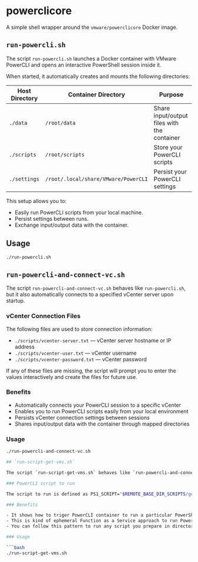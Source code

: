 # powerclicore

A simple shell wrapper around the `vmware/powerclicore` Docker image.

## `run-powercli.sh`

The script `run-powercli.sh` launches a Docker container with VMware PowerCLI and opens an interactive PowerShell session inside it.

When started, it automatically creates and mounts the following directories:

| Host Directory  | Container Directory                             | Purpose                                       |
|-----------------|--------------------------------------------------|-----------------------------------------------|
| `./data`        | `/root/data`                                     | Share input/output files with the container   |
| `./scripts`     | `/root/scripts`                                  | Store your PowerCLI scripts                   |
| `./settings`    | `/root/.local/share/VMware/PowerCLI`             | Persist your PowerCLI settings                |

This setup allows you to:

- Easily run PowerCLI scripts from your local machine.
- Persist settings between runs.
- Exchange input/output data with the container.

## Usage

```bash
./run-powercli.sh
```

## `run-powercli-and-connect-vc.sh`

The script `run-powercli-and-connect-vc.sh` behaves like `run-powercli.sh`, but it also automatically connects to a specified vCenter server upon startup.

### vCenter Connection Files

The following files are used to store connection information:

- `./scripts/vcenter-server.txt` — vCenter server hostname or IP address
- `./scripts/vcenter-user.txt` — vCenter username
- `./scripts/vcenter-password.txt` — vCenter password

If any of these files are missing, the script will prompt you to enter the values interactively and create the files for future use.

### Benefits

- Automatically connects your PowerCLI session to a specific vCenter
- Enables you to run PowerCLI scripts easily from your local environment
- Persists vCenter connection settings between sessions
- Shares input/output data with the container through mapped directories

### Usage

```bash
./run-powercli-and-connect-vc.sh

## `run-script-get-vms.sh`

The script `run-script-get-vms.sh` behaves like `run-powercli-and-connect-vc.sh`, but it also automatically run a specified PowerCLI script upon startup.

### PowerCLI script to run

The script to run is defined as PS1_SCRIPT="$REMOTE_BASE_DIR_SCRIPTS/get-vms.ps1"

### Benefits

- It shows how to triger PowerCLI container to run a particular PowerShell scripti, and exit.
- This is kind of ephemeral Function as a Service approach to run PowerCLI script
- You can follow this pattern to run any script you prepare in directory ./scripts

### Usage

```bash
./run-script-get-vms.sh

